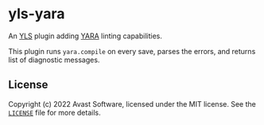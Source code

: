 # yls-yara

An [YLS](https://www.github.com/avast/yls) plugin adding
[YARA](https://github.com/VirusTotal/yara) linting capabilities.

This plugin runs `yara.compile` on every save, parses the errors, and returns
list of diagnostic messages.

## License

Copyright (c) 2022 Avast Software, licensed under the MIT license. See the
[`LICENSE`](https://github.com/avast/yls/blob/master/plugins/yls-yara/LICENSE)
file for more details.
